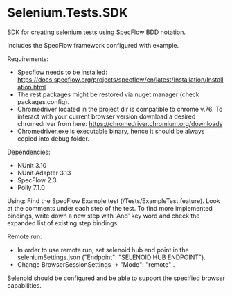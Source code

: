 # Selenium.Tests.SDK
SDK for creating selenium tests using SpecFlow BDD notation.

Includes the SpecFlow framework configured with example.


Requirements:
- Specflow needs to be installed: https://docs.specflow.org/projects/specflow/en/latest/Installation/Installation.html
- The rest packages might be restored via nuget manager (check packages.config).
- Chromedriver located in the project dir is compatible to chrome v.76. To interact with your current browser version download a desired chromedriver from here: https://chromedriver.chromium.org/downloads
- Chromedriver.exe is executable binary, hence it should be always copied into debug folder.

Dependencies:
- NUnit 3.10
- NUnit Adapter 3.13
- SpecFlow 2.3
- Polly 7.1.0

Using:
Find the SpecFlow Example test (/Tests/ExampleTest.feature).
Look at the comments under each step of the test.
To find more implemented bindings, write down a new step with 'And' key word and check the expanded list of existing step bindings.


Remote run:
- In order to use remote run, set selenoid hub end point in the seleniumSettings.json
("Endpoint": "SELENOID HUB ENDPOINT").
- Change BrowserSessionSettings -> "Mode": "remote" .

Selenoid should be configured and be able to support the specified browser capabilities.

